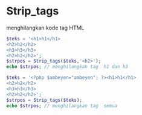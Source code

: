 # Strip_tags
menghilangkan kode tag HTML 

```php
$teks = '<h1>h1</h1>
<h2>h2</h2>
<h3>h3</h3>
<h2>h2</h2>';
$strpos = Strip_tags($teks,'<h2>');  
echo $strpos; // menghilangkan tag  h1 dan h3
```

```php
$teks = '<?php $ambeyen="ambeyen"; ?><h1>h1</h1>
<h2>h2</h2>
<h3>h3</h3>
<h2>h2</h2>';
$strpos = Strip_tags($teks);  
echo $strpos; // menghilangkan tag  semua
```